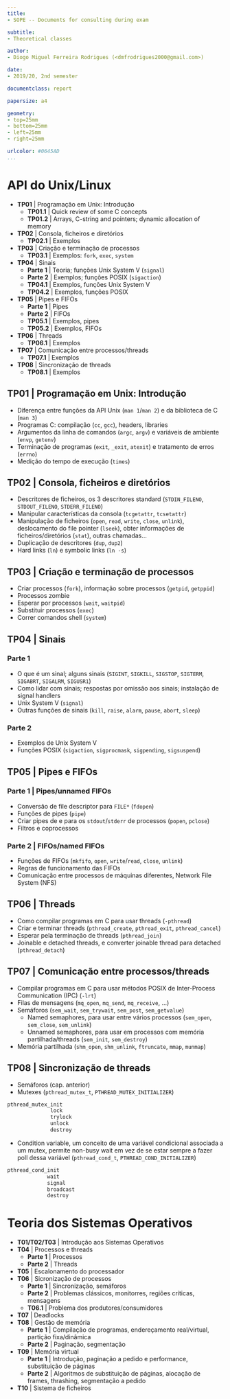 ```yaml
---
title:
- SOPE -- Documents for consulting during exam

subtitle:
- Theoretical classes

author:
- Diogo Miguel Ferreira Rodrigues (<dmfrodrigues2000@gmail.com>)

date:
- 2019/20, 2nd semester

documentclass: report

papersize: a4

geometry:
- top=25mm
- bottom=25mm
- left=25mm
- right=25mm

urlcolor: #0645AD
...
```


# API do Unix/Linux

* **TP01** | Programação em Unix: Introdução
    - **TP01.1** | Quick review of some C concepts
    - **TP01.2** | Arrays, C-string and pointers; dynamic allocation of memory
* **TP02** | Consola, ficheiros e diretórios
    - **TP02.1** | Exemplos
* **TP03** | Criação e terminação de processos
    - **TP03.1** | Exemplos: `fork`, `exec`, `system`
* **TP04** | Sinais
    - **Parte 1** | Teoria; funções Unix System V (`signal`)
    - **Parte 2** | Exemplos; funções POSIX (`sigaction`)
    - **TP04.1** | Exemplos, funções Unix System V
    - **TP04.2** | Exemplos, funções POSIX
* **TP05** | Pipes e FIFOs
    - **Parte 1** | Pipes
    - **Parte 2** | FIFOs
    - **TP05.1** | Exemplos, pipes
    - **TP05.2** | Exemplos, FIFOs
* **TP06** | Threads
    - **TP06.1** | Exemplos
* **TP07** | Comunicação entre processos/threads
    - **TP07.1** | Exemplos
* **TP08** | Sincronização de threads
    - **TP08.1** | Exemplos

## **TP01** | Programação em Unix: Introdução
- Diferença entre funções da API Unix (`man 1`/`man 2`) e da biblioteca de C (`man 3`)
- Programas C: compilação (`cc`, `gcc`), headers, libraries
- Argumentos da linha de comandos (`argc`, `argv`) e variáveis de ambiente (`envp`, `getenv`)
- Terminação de programas (`exit`, `_exit`, `atexit`) e tratamento de erros (`errno`)
- Medição do tempo de execução (`times`)

## **TP02** | Consola, ficheiros e diretórios
- Descritores de ficheiros, os 3 descritores standard (`STDIN_FILENO`, `STDOUT_FILENO`, `STDERR_FILENO`)
- Manipular características da consola (`tcgetattr`, `tcsetattr`)
- Manipulação de ficheiros (`open`, `read`, `write`, `close`, `unlink`), deslocamento do file pointer (`lseek`), obter informações de ficheiros/diretórios (`stat`), outras chamadas...
- Duplicação de descritores (`dup`, `dup2`)
- Hard links (`ln`) e symbolic links (`ln -s`) 

## **TP03** | Criação e terminação de processos
- Criar processos (`fork`), informação sobre processos (`getpid`, `getppid`)
- Processos zombie
- Esperar por processos (`wait`, `waitpid`)
- Substituir processos (`exec`)
- Correr comandos shell (`system`)

## **TP04** | Sinais
### Parte 1
- O que é um sinal; alguns sinais (`SIGINT`, `SIGKILL`, `SIGSTOP`, `SIGTERM`, `SIGABRT`, `SIGALRM`, `SIGUSR1`)
- Como lidar com sinais; respostas por omissão aos sinais; instalação de signal handlers
- Unix System V (`signal`)
- Outras funções de sinais (`kill`, `raise`, `alarm`, `pause`, `abort`, `sleep`)

### Parte 2
- Exemplos de Unix System V
- Funções POSIX (`sigaction`, `sigprocmask`, `sigpending`, `sigsuspend`)

## **TP05** | Pipes e FIFOs
### Parte 1 | Pipes/unnamed FIFOs
- Conversão de file descriptor para `FILE*` (`fdopen`)
- Funções de pipes (`pipe`)
- Criar pipes de e para os `stdout`/`stderr` de processos (`popen`, `pclose`)
- Filtros e coprocessos

### Parte 2 | FIFOs/named FIFOs
- Funções de FIFOs (`mkfifo`, `open`, `write`/`read`, `close`, `unlink`)
- Regras de funcionamento das FIFOs
- Comunicação entre processos de máquinas diferentes, Network File System (NFS)

## **TP06** | Threads
- Como compilar programas em C para usar threads (`-pthread`)
- Criar e terminar threads (`pthread_create`, `pthread_exit`, `pthread_cancel`)
- Esperar pela terminação de threads (`pthread_join`)
- Joinable e detached threads, e converter joinable thread para detached (`pthread_detach`)

## **TP07** | Comunicação entre processos/threads
- Compilar programas em C para usar métodos POSIX de Inter-Process Communication (IPC) (`-lrt`)
- Filas de mensagens (`mq_open`, `mq_send`, `mq_receive`, ...)
- Semáforos (`sem_wait`, `sem_trywait`, `sem_post`, `sem_getvalue`)
    - Named semaphores, para usar entre vários processos (`sem_open`, `sem_close`, `sem_unlink`)
    - Unnamed semaphores, para usar em processos com memória partilhada/threads (`sem_init`, `sem_destroy`)
- Memória partilhada (`shm_open`, `shm_unlink`, `ftruncate`, `mmap`, `munmap`)

## **TP08** | Sincronização de threads
- Semáforos (cap. anterior)
- Mutexes (`pthread_mutex_t`, `PTHREAD_MUTEX_INITIALIZER`)
```c
pthread_mutex_init
              lock
              trylock
              unlock
              destroy
```
- Condition variable, um conceito de uma variável condicional associada a um mutex, permite non-busy wait em vez de se estar sempre a fazer poll dessa variável (`pthread_cond_t`, `PTHREAD_COND_INITIALIZER`)
```c
pthread_cond_init
             wait
             signal
             broadcast
             destroy
```

# Teoria dos Sistemas Operativos

- **T01/T02/T03** | Introdução aos Sistemas Operativos
- **T04** | Processos e threads
    - **Parte 1** | Processos
    - **Parte 2** | Threads
- **T05** | Escalonamento do processador
- **T06** | Sicronização de processos
    - **Parte 1** | Sincronização, semáforos
    - **Parte 2** | Problemas clássicos, monitorres, regiões críticas, mensagens
    - **T06.1** | Problema dos produtores/consumidores
- **T07** | Deadlocks
- **T08** | Gestão de memória
    - **Parte 1** | Compilação de programas, endereçamento real/virtual, partição fixa/dinâmica
    - **Parte 2** | Paginação, segmentação
- **T09** | Memória virtual
    - **Parte 1** | Introdução, paginação a pedido e performance, substituição de páginas
    - **Parte 2** | Algoritmos de substituição de páginas, alocação de frames, thrashing, segmentação a pedido
- **T10** | Sistema de ficheiros
